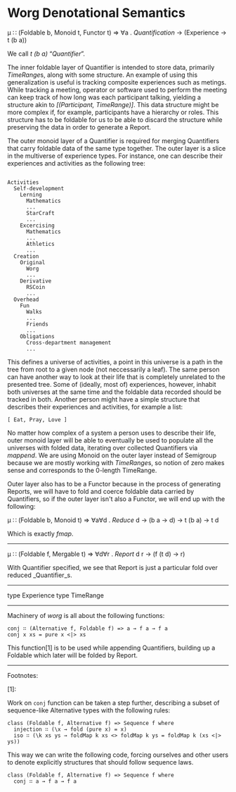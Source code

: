Worg Denotational Semantics
===

μ ∷ (Foldable b, Monoid t, Functor t) => ∀a . *Quantification* → (Experience → t (b a))

We call _t (b a)_ “_Quantifier_”.

The inner foldable layer of Quantifier is intended to store data,
primarily *TimeRange*s, along with some structure. An example of using
this generalization is useful is tracking composite experiences such as
metings. While tracking a meeting, operator or software used to perform
the meeting can keep track of how long was each participant talking,
yielding a structure akin to *[(Participant, TimeRange)]*. This data
structure might be more complex if, for example, participants have a
hierarchy or roles. This structure has to be foldable for us to be able
to discard the structure while preserving the data in order to generate
a Report.

The outer monoid layer of a Quantifier is required for merging
Quantifiers that carry foldable data of the same type together. The
outer layer is a slice in the multiverse of experience types. For
instance, one can describe their experiences and activities as the
following tree:

```

Activities
  Self-development
    Lerning
      Mathematics
      ...
      StarCraft
      ...
    Excercising
      Mathematics
      ...
      Athletics
      ...
  Creation
    Original
      Worg
      ...
    Derivative
      RSCoin
      ...
  Overhead
    Fun
      Walks
      ...
      Friends
      ...
    Obligations
      Cross-department management
      ...
```

This defines a universe of activities, a point in this universe is a
path in the tree from root to a given node (not neccessarily a leaf).
The same person can have another way to look at their life that is
completely unrelated to the presented tree. Some of (ideally, most of)
experiences, however, inhabit both universes at the same time and the
foldable data recorded should be tracked in both. Another person might
have a simple structure that describes their experiences and activities,
for example a list:

```
[ Eat, Pray, Love ]
```  
  
No matter how complex of a system a person uses to describe their life,
outer monoid layer will be able to eventually be used to populate all
the universes with folded data, iterating over collected Quantifiers via
_mappend_. We are using Monoid on the outer layer instead of Semigroup
because we are mostly working with *TimeRange*s, so notion of zero makes
sense and corresponds to the 0-length TimeRange.

Outer layer also has to be a Functor because in the process of
generating Reports, we will have to fold and coerce foldable data
carried by Quantifiers, so if the outer layer isn't also a Functor, we
will end up with the following:

μ ∷ (Foldable b, Monoid t) => ∀a∀d . *Reduce* d → (b a → d) → t (b a) → t d

Which is exactly _fmap_.

---

μ ∷ (Foldable f, Mergable t) => ∀d∀r . *Report* d r → (f (t d) → r)

With Quantifier specified, we see that Report is just a particular fold
over reduced _Quantifier_s.

---

type Experience
type TimeRange

---

Machinery of _worg_ is all about the following functions:

```
conj ∷ (Alternative f, Foldable f) => a → f a → f a
conj x xs = pure x <|> xs
```

This function[1] is to be used while appending Quantifiers, building up a
Foldable which later will be folded by Report.

---

Footnotes:

[1]:

Work on `conj` function can be taken a step further, describing a subset
of sequence-like Alternative types with the following rules:

```
class (Foldable f, Alternative f) => Sequence f where
  injection ∷ (\x → fold (pure x) = x)
  iso ∷ (\k xs ys → foldMap k xs <> foldMap k ys = foldMap k (xs <|> ys))
```

This way we can write the following code, forcing ourselves and other
users to denote explicitly structures that should follow sequence laws.

```
class (Foldable f, Alternative f) => Sequence f where
  conj ∷ a → f a → f a
```
